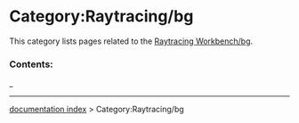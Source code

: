 # Category:Raytracing/bg
This category lists pages related to the [Raytracing Workbench/bg](Raytracing_Workbench/bg.md).

### Contents:

_

---
[documentation index](../README.md) > Category:Raytracing/bg
